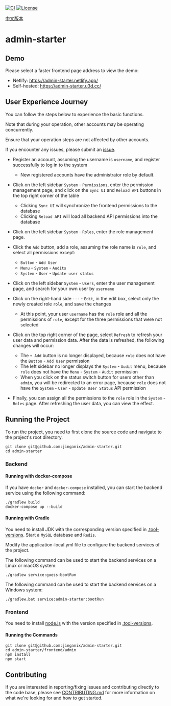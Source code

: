 [![CI](https://github.com/jinganix/admin-starter/actions/workflows/ci.yml/badge.svg)](https://github.com/jinganix/admin-starter/actions/workflows/ci.yml)
[![License](http://img.shields.io/:license-apache-brightgreen.svg)](http://www.apache.org/licenses/LICENSE-2.0.html)

[中文版本](README.zh.md)

# admin-starter

## Demo

Please select a faster frontend page address to view the demo:

- Netlify: https://admin-starter.netlify.app/
- Self-hosted: https://admin-starter.u3d.cc/

## User Experience Journey

You can follow the steps below to experience the basic functions.

Note that during your operation, other accounts may be operating concurrently.

Ensure that your operation steps are not affected by other accounts.

If you encounter any issues, please submit an [issue](https://github.com/jinganix/admin-starter/issues).

- Register an account, assuming the username is `username`, and register successfully to log in to the system
  - New registered accounts have the administrator role by default.

- Click on the left sidebar `System` - `Permissions`, enter the permission management page, and click on the `Sync UI` and `Reload API` buttons in the top right corner of the table
  - Clicking `Sync UI` will synchronize the frontend permissions to the database
  - Clicking `Reload API` will load all backend API permissions into the database

- Click on the left sidebar `System` - `Roles`, enter the role management page.
- Click the `Add` button, add a role, assuming the role name is `role`, and select all permissions except:
  - `Button` - `Add User`
  - `Menu` - `System` - `Audits`
  - `System` - `User` - `Update user status`

- Click on the left sidebar `System` - `Users`, enter the user management page, and search for your own user by `username`
- Click on the right-hand side `···` - `Edit`, in the edit box, select only the newly created role `role`, and save the changes
  - At this point, your user `username` has the `role` role and all the permissions of `role`, except for the three permissions that were not selected

- Click on the top right corner of the page, select `Refresh` to refresh your user data and permission data. After the data is refreshed, the following changes will occur:
  - The `+ Add` button is no longer displayed, because `role` does not have the `Button` - `Add User` permission
  - The left sidebar no longer displays the `System` - `Audit` menu, because `role` does not have the `Menu` - `System` - `Audit` permission
  - When you click on the status switch button for users other than `admin`, you will be redirected to an error page, because `role` does not have the `System` - `User` - `Update User Status` API permission

- Finally, you can assign all the permissions to the `role` role in the `System` - `Roles` page. After refreshing the user data, you can view the effect.

## Running the Project

To run the project, you need to first clone the source code and navigate to the project's root directory.

```shell
git clone git@github.com:jinganix/admin-starter.git
cd admin-starter
```

### Backend

#### Running with docker-compose

If you have `docker` and `docker-compose` installed, you can start the backend service using the following command:

```shell
./gradlew build
docker-compose up --build
```

#### Running with Gradle

You need to install JDK with the corresponding version specified in [.tool-versions](.tool-versions). Start a `MySQL` database and `Redis`.

Modify the application-local.yml file to configure the backend services of the project.

The following command can be used to start the backend services on a Linux or macOS system:

```shell
./gradlew service:guess:bootRun
```

The following command can be used to start the backend services on a Windows system:

```shell
./gradlew.bat service:admin-starter:bootRun
```

### Frontend

You need to install [node.js](https://nodejs.org/en) with the version specified in [.tool-versions](.tool-versions).

#### Running the Commands

```shell
git clone git@github.com:jinganix/admin-starter.git
cd admin-starter/frontend/admin
npm install
npm start
```

## Contributing

If you are interested in reporting/fixing issues and contributing directly to the code base, please see [CONTRIBUTING.md](CONTRIBUTING.md) for more information on what we're looking for and how to get started.
